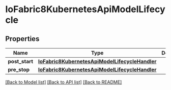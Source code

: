 # IoFabric8KubernetesApiModelLifecycle

## Properties
Name | Type | Description | Notes
------------ | ------------- | ------------- | -------------
**post_start** | [**IoFabric8KubernetesApiModelLifecycleHandler**](IoFabric8KubernetesApiModelLifecycleHandler.md) |  | [optional] 
**pre_stop** | [**IoFabric8KubernetesApiModelLifecycleHandler**](IoFabric8KubernetesApiModelLifecycleHandler.md) |  | [optional] 

[[Back to Model list]](../README.md#documentation-for-models) [[Back to API list]](../README.md#documentation-for-api-endpoints) [[Back to README]](../README.md)

